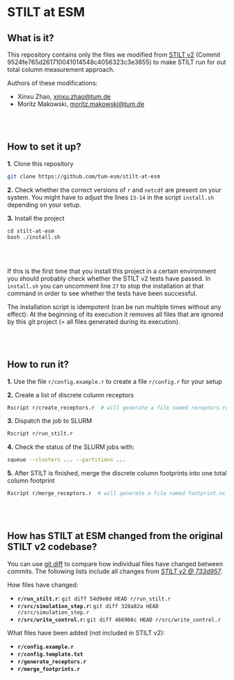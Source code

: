 
# STILT at ESM

## What is it?

This repository contains only the files we modified from [STILT v2](https://github.com/uataq/stilt) (Commit 9524fe765d261710041014548c4056323c3e3655) to make STILT run for out total column measurement approach.

Authors of these modifications: 
- Xinxu Zhao, xinxu.zhao@tum.de
- Moritz Makowski, moritz.makowski@tum.de

<br/>
<br/>

## How to set it up?

**1.** Clone this repository

```bash
git clone https://github.com/tum-esm/stilt-at-esm
```

**2.** Check whether the correct versions of `r` and `netcdf` are present on your system. You might have to adjust the lines `13-14` in the script `install.sh` depending on your setup.

**3.** Install the project

```
cd stilt-at-esm
bash ./install.sh
```

<br/>
<br/>

If this is the first time that you install this project in a certain environment you should probably check whether the STILT v2 tests have passed. In `install.sh` you can uncomment line `27` to stop the installation at that command in order to see whether the tests have been successful.

The installation script is idempotent (can be run multiple times without any effect): At the beginning of its execution it removes all files that are ignored by this git project (= all files generated during its execution).

<br/>
<br/>

## How to run it?

**1.** Use the file `r/config.example.r` to create a file `r/config.r` for your setup

**2.** Create a list of discrete column receptors
```bash
Rscript r/create_receptors.r  # will generate a file named receptors.rds
```

**3.** Dispatch the job to SLURM
```bash
Rscript r/run_stilt.r
```

**4.** Check the status of the SLURM jobs with:
```bash
squeue --clusters ... --partitions ...
```

**5.** After STILT is finished, merge the discrete column footprints into one total column footprint
```bash
Rscript r/merge_receptors.r  # will generate a file named footprint.nc
```

<br/>
<br/>

## How has **STILT at ESM** changed from the original **STILT v2** codebase?

You can use [git diff](https://git-scm.com/docs/git-diff) to compare how individual files have changed between commits. The following lists include all changes from [_STILT v2 @ 733d957_](https://github.com/uataq/stilt/tree/733d95712072c7a13cfc6a9a0106d712f480c002).

How files have changed:
* **`r/run_stilt.r`**: `git diff 54d9e0d HEAD r/run_stilt.r`
* **`r/src/simulation_step.r`:** `git diff 328a82a HEAD r/src/simulation_step.r`
* **`r/src/write_control.r`:** `git diff 466966c HEAD r/src/write_control.r`

What files have been added (not included in STILT v2):
* **`r/config.example.r`**
* **`r/config.template.txt`**
* **`r/generate_receptors.r`**
* **`r/merge_footprints.r`**
